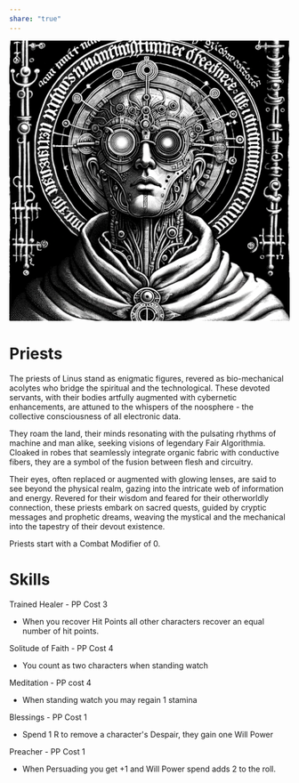 ```yaml
---  
share: "true"  
---  
```

  
  
![Pasted image 20240126172212](./Pasted%20image%2020240126172212.png)  
  
# Priests  
  
The priests of Linus stand as enigmatic figures, revered as bio-mechanical acolytes who bridge the spiritual and the technological. These devoted servants, with their bodies artfully augmented with cybernetic enhancements, are attuned to the whispers of the noosphere - the collective consciousness of all electronic data.   
  
They roam the land, their minds resonating with the pulsating rhythms of machine and man alike, seeking visions of legendary Fair Algorithmia. Cloaked in robes that seamlessly integrate organic fabric with conductive fibers, they are a symbol of the fusion between flesh and circuitry.   
  
Their eyes, often replaced or augmented with glowing lenses, are said to see beyond the physical realm, gazing into the intricate web of information and energy. Revered for their wisdom and feared for their otherworldly connection, these priests embark on sacred quests, guided by cryptic messages and prophetic dreams, weaving the mystical and the mechanical into the tapestry of their devout existence.  
  
Priests start with a Combat Modifier of 0.  
  
# Skills  
  
Trained Healer - PP Cost 3  
- When you recover Hit Points all other characters recover an equal number of hit points.  
  
Solitude of Faith - PP Cost 4  
- You count as two characters when standing watch  
  
Meditation - PP cost 4  
- When standing watch you may regain 1 stamina  
  
Blessings - PP Cost 1  
- Spend 1 R to remove a character's Despair, they gain one Will Power  
  
Preacher - PP Cost 1  
- When Persuading you get +1 and Will Power spend adds 2 to the roll.